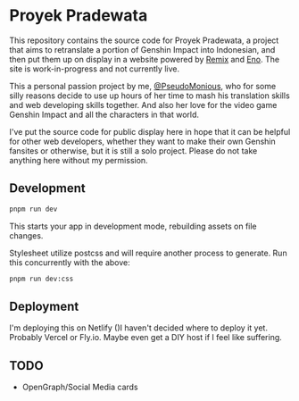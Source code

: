 # Proyek Pradewata
This repository contains the source code for Proyek Pradewata, a project that aims to retranslate a portion of Genshin Impact into Indonesian, and then put them up on display in a website powered by [Remix](https://remix.run) and [Eno](https://eno-lang.org). The site is work-in-progress and not currently live.

This a personal passion project by me, [@PseudoMonious](https://twitter.com/PseudoMonious), who for some silly reasons decide to use up hours of her time to mash his translation skills and web developing skills together. And also her love for the video game Genshin Impact and all the characters in that world.

I've put the source code for public display here in hope that it can be helpful for other web developers, whether they want to make their own Genshin fansites or otherwise, but it is still a solo project. Please do not take anything here without my permission.

## Development

```sh
pnpm run dev
```

This starts your app in development mode, rebuilding assets on file changes. 

Stylesheet utilize postcss and will require another process to generate. Run this concurrently with the above:

```sh
pnpm run dev:css
```

## Deployment
I'm deploying this on Netlify ()I haven't decided where to deploy it yet. Probably Vercel or Fly.io. Maybe even get a DIY host if I feel like suffering.

## TODO
- OpenGraph/Social Media cards